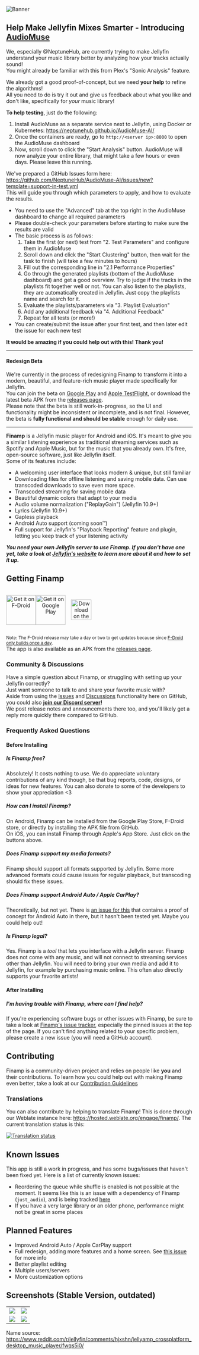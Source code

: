 ![Banner](./GitHub_Banner.png)

## Help Make Jellyfin Mixes Smarter - Introducing [AudioMuse](https://github.com/NeptuneHub/AudioMuse-AI)

We, especially @NeptuneHub, are currently trying to make Jellyfin understand your music library better by analyzing how your tracks actually sound!  
You might already be familiar with this from Plex's "Sonic Analysis" feature.

We already got a good proof-of-concept, but we need **your help** to refine the algorithms!  
All you need to do is try it out and give us feedback about what you like and don't like, specifically for *your* music library!  

**To help testing**, just do the following:

1. Install AudioMuse as a separate service next to Jellyfin, using Docker or Kubernetes: <https://neptunehub.github.io/AudioMuse-AI/>
2. Once the containers are ready, go to `http://<server ip>:8000` to open the AudioMuse dashboard
3. Now, scroll down to click the "Start Analysis" button. AudioMuse will now analyze your entire library, that might take a few hours or even days. Please leave this running.
  
We've prepared a GitHub Issues form here: <https://github.com/NeptuneHub/AudioMuse-AI/issues/new?template=support-in-test.yml>  
This will guide you through which parameters to apply, and how to evaluate the results.

- You need to use the "Advanced" tab at the top right in the AudioMuse dashboard to change all required parameters
- Please double-check your parameters before starting to make sure the results are valid
- The basic process is as follows:
  1. Take the first (or next) test from "2. Test Parameters" and configure them in AudioMuse
  2. Scroll down and click the "Start Clustering" button, then wait for the task to finish (will take a few minutes to hours)
  3. Fill out the corresponding line in "2.1 Performance Properties"
  4. Go through the generated playlists (bottom of the AudioMuse dashboard) and get a good overview. Try to judge if the tracks in the playlists fit together well or not. You can also listen to the playlists, they are automatically created in Jellyfin. Just copy the playlists name and search for it.
  5. Evaluate the playlists/parameters via "3. Playlist Evaluation"
  6. Add any additional feedback via "4. Additional Feedback"
  7. Repeat for all tests (or more!)
- You can create/submit the issue after your first test, and then later edit the issue for each new test

**It would be amazing if you could help out with this! Thank you!**

---

#### Redesign Beta

We're currently in the process of redesigning Finamp to transform it into a modern, beautiful, and feature-rich music player made specifically for Jellyfin.  
You can join the beta on [Google Play](https://play.google.com/store/apps/details?id=com.unicornsonlsd.finamp) and [Apple TestFlight](https://testflight.apple.com/join/UqHTQTSs), or download the latest beta APK from the [releases page](https://github.com/jmshrv/finamp/releases).  
Please note that the beta is still work-in-progress, so the UI and functionality might be inconsistent or incomplete, and is not final. However, the beta is **fully functional and should be stable** enough for daily use.

---

**Finamp** is a Jellyfin music player for Android and iOS. It's meant to give you a similar listening experience as traditional streaming services such as Spotify and Apple Music, but for the music that you already own. It's free, open-source software, just like Jellyfin itself.  
Some of its features include:

- A welcoming user interface that looks modern & unique, but still familiar
- Downloading files for offline listening and saving mobile data. Can use transcoded downloads to save even more space.
- Transcoded streaming for saving mobile data
- Beautiful dynamic colors that adapt to your media
- Audio volume normalization ("ReplayGain") (Jellyfin 10.9+)
- Lyrics (Jellyfin 10.9+)
- Gapless playback
- Android Auto support (coming soon™)
- Full support for Jellyfin's "Playback Reporting" feature and plugin, letting you keep track of your listening activity

***You need your own Jellyfin server to use Finamp. If you don't have one yet, take a look at [Jellyfin's website](https://jellyfin.org/) to learn more about it and how to set it up.***

## Getting Finamp

<div style="display: flex; align-items: center;" align="center">

[<img src="app-store-badges/fdroid.png"
    alt="Get it on F-Droid"
    height="80">](https://f-droid.org/packages/com.unicornsonlsd.finamp/)

[<img src="app-store-badges/play-store.png"
    alt="Get it on Google Play"
    height="80">](https://play.google.com/store/apps/details?id=com.unicornsonlsd.finamp)

[<img style="margin-left: 15px;" src="app-store-badges/app-store.svg"
    alt="Download on the App Store"
    height="55">](https://apps.apple.com/us/app/finamp/id1574922594)

</div>

<sup>Note: The F-Droid release may take a day or two to get updates because since [F-Droid only builds once a day](https://www.f-droid.org/en/docs/FAQ_-_App_Developers/#ive-published-a-new-release-why-is-it-not-in-the-repository).</sup>  
The app is also available as an APK from the [releases page](https://github.com/jmshrv/finamp/releases).

### Community & Discussions

Have a simple question about Finamp, or struggling with setting up your Jellyfin correctly?  
Just want someone to talk to and share your favorite music with?  
Aside from using the [Issues](https://github.com/jmshrv/finamp/issues) and [Discussions](https://github.com/jmshrv/finamp/discussions) functionality here on GitHub, you could also **[join our Discord server](https://discord.gg/xh9SZ73jWk)!**  
We post release notes and announcements there too, and you'll likely get a reply more quickly there compared to GitHub.

### Frequently Asked Questions

#### Before Installing

##### Is Finamp free?
Absolutely! It costs nothing to use. We do appreciate voluntary contributions of any kind though, be that bug reports, code, designs, or ideas for new features. You can also donate to some of the developers to show your appreciation <3

##### How can I install Finamp?
On Android, Finamp can be installed from the Google Play Store, F-Droid store, or directly by installing the APK file from GitHub.  
On iOS, you can install Finamp through Apple's App Store. Just click on the buttons above.

##### Does Finamp support my media formats?
Finamp should support all formats supported by Jellyfin. Some more advanced formats could cause issues for regular playback, but transcoding should fix these issues.

##### Does Finamp support Android Auto / Apple CarPlay?
Theoretically, but not yet. There is [an issue for this](https://github.com/jmshrv/finamp/issues/24) that contains a proof of concept for Android Auto in there, but it hasn't been tested yet. Maybe you could help out!

##### Is Finamp legal?
Yes. Finamp is a *tool* that lets you interface with a Jellyfin server. Finamp does not come with any music, and will not connect to streaming services other than Jellyfin. You will need to bring your own media and add it to Jellyfin, for example by purchasing music online. This often also directly supports your favorite artists!

#### After Installing

##### I'm having trouble with Finamp, where can I find help?
If you're experiencing software bugs or other issues with Finamp, be sure to take a look at [Finamp's issue tracker](https://github.com/jmshrv/finamp/issues), especially the pinned issues at the top of the page. If you can't find anything related to your specific problem, please create a new issue (you will need a GitHub account).

## Contributing

Finamp is a community-driven project and relies on people like **you** and their contributions. To learn how you could help out with making Finamp even better, take a look at our [Contribution Guidelines](CONTRIBUTING.md)

### Translations

You can also contribute by helping to translate Finamp! This is done through our Weblate instance here: <https://hosted.weblate.org/engage/finamp/>. The current translation status is this:

<a href="https://hosted.weblate.org/engage/finamp/">
  <img src="https://hosted.weblate.org/widget/finamp/finamp/horizontal-auto.svg" alt="Translation status" />
</a>

## Known Issues

This app is still a work in progress, and has some bugs/issues that haven't been fixed yet. Here is a list of currently known issues:

- Reordering the queue while shuffle is enabled is not possible at the moment. It seems like this is an issue with a dependency of Finamp (`just_audio`), and is being tracked [here](https://github.com/ryanheise/just_audio/issues/1042)
- If you have a very large library or an older phone, performance might not be great in some places

## Planned Features

- Improved Android Auto / Apple CarPlay support
- Full redesign, adding more features and a home screen. See [this issue](https://github.com/jmshrv/finamp/issues/220) for more info
- Better playlist editing
- Multiple users/servers
- More customization options

## Screenshots (Stable Version, outdated)

| | |
|:-------------------------:|:-------------------------:|
|<img src=https://raw.githubusercontent.com/jmshrv/finamp/master/fastlane/metadata/android/en-US/images/phoneScreenshots/1.png> | <img src=https://raw.githubusercontent.com/jmshrv/finamp/master/fastlane/metadata/android/en-US/images/phoneScreenshots/2.png>
| <img src=https://raw.githubusercontent.com/jmshrv/finamp/master/fastlane/metadata/android/en-US/images/phoneScreenshots/3.png> | <img src=https://raw.githubusercontent.com/jmshrv/finamp/master/fastlane/metadata/android/en-US/images/phoneScreenshots/4.png> |


Name source: https://www.reddit.com/r/jellyfin/comments/hjxshn/jellyamp_crossplatform_desktop_music_player/fwqs5i0/
